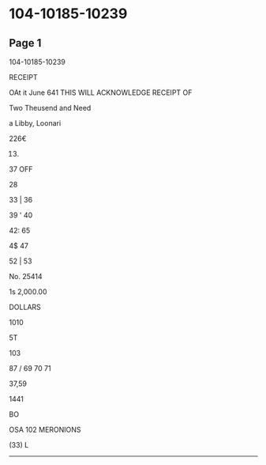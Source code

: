 # 104-10185-10239

## Page 1

104-10185-10239

RECEIPT

OAt it June 641 THIS WILL ACKNOWLEDGE RECEIPT OF

Two Theusend and Need

a Libby, Loonari

226€

13.

37 OFF

28

33 | 36

39 ' 40

42: 65

4$ 47

52 | 53

No. 25414

1s 2,000.00

DOLLARS

1010

5T

103

87 / 69 70 71

37,59

1441

BO

OSA 102 MERONIONS

(33) L

---

